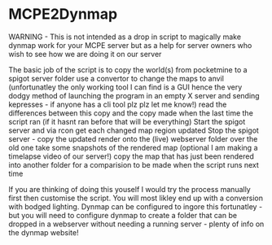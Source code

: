 # MCPE2Dynmap
WARNING - This is not intended as a drop in script to magically make dynmap work for your MCPE server but as a help for server owners who wish to see how we are doing it on our server

The basic job of the script is to
copy the world(s) from pocketmine to a spigot server folder
use a convertor to change the maps to anvil (unfortunatley the only working tool I can find is a GUI hence the very dodgy method of launching the program in an empty X server and sending kepresses - if anyone has a cli tool plz plz let me know!)
read the differences between this copy and the copy made when the last time the script ran (if it hasnt ran before that will be everything)
Start the spigot server and via rcon get each changed map region updated
Stop the spigot server - copy the updated render onto the (live) webserver folder over the old one
take some snapshots of the rendered map (optional I am making a timelapse video of our server!)
copy the map that has just been rendered into another folder for a comparision to be made when the script runs next time

If you are thinking of doing this youself I would try the process manually first then customise the script. You will most likley end up with a conversion with bodged lighting. Dynmap can be configured to ingore this fortunatley - but you will need to configure dynmap to create a folder that can be dropped in a webserver without needing a running server - plenty of info on the dynmap website! 
